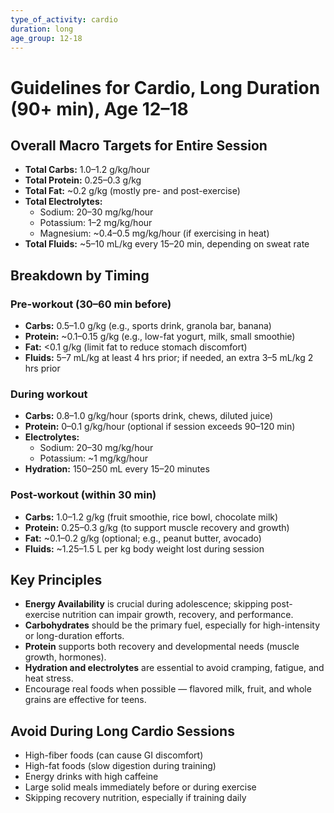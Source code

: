 ```yaml
---
type_of_activity: cardio
duration: long
age_group: 12-18
---
```


# Guidelines for Cardio, Long Duration (90+ min), Age 12–18

## Overall Macro Targets for Entire Session

-   **Total Carbs:** 1.0–1.2 g/kg/hour
-   **Total Protein:** 0.25–0.3 g/kg
-   **Total Fat:** ~0.2 g/kg (mostly pre- and post-exercise)
-   **Total Electrolytes:**
    -   Sodium: 20–30 mg/kg/hour
    -   Potassium: 1–2 mg/kg/hour
    -   Magnesium: ~0.4–0.5 mg/kg/hour (if exercising in heat)
-   **Total Fluids:** ~5–10 mL/kg every 15–20 min, depending on sweat rate

## Breakdown by Timing

### Pre-workout (30–60 min before)

-   **Carbs:** 0.5–1.0 g/kg (e.g., sports drink, granola bar, banana)
-   **Protein:** ~0.1–0.15 g/kg (e.g., low-fat yogurt, milk, small smoothie)
-   **Fat:** <0.1 g/kg (limit fat to reduce stomach discomfort)
-   **Fluids:** 5–7 mL/kg at least 4 hrs prior; if needed, an extra 3–5 mL/kg 2 hrs prior

### During workout

-   **Carbs:** 0.8–1.0 g/kg/hour (sports drink, chews, diluted juice)
-   **Protein:** 0–0.1 g/kg/hour (optional if session exceeds 90–120 min)
-   **Electrolytes:**
    -   Sodium: 20–30 mg/kg/hour
    -   Potassium: ~1 mg/kg/hour
-   **Hydration:** 150–250 mL every 15–20 minutes

### Post-workout (within 30 min)

-   **Carbs:** 1.0–1.2 g/kg (fruit smoothie, rice bowl, chocolate milk)
-   **Protein:** 0.25–0.3 g/kg (to support muscle recovery and growth)
-   **Fat:** ~0.1–0.2 g/kg (optional; e.g., peanut butter, avocado)
-   **Fluids:** ~1.25–1.5 L per kg body weight lost during session

## Key Principles

-   **Energy Availability** is crucial during adolescence; skipping post-exercise nutrition can impair growth, recovery, and performance.
-   **Carbohydrates** should be the primary fuel, especially for high-intensity or long-duration efforts.
-   **Protein** supports both recovery and developmental needs (muscle growth, hormones).
-   **Hydration and electrolytes** are essential to avoid cramping, fatigue, and heat stress.
-   Encourage real foods when possible — flavored milk, fruit, and whole grains are effective for teens.

## Avoid During Long Cardio Sessions

-   High-fiber foods (can cause GI discomfort)
-   High-fat foods (slow digestion during training)
-   Energy drinks with high caffeine
-   Large solid meals immediately before or during exercise
-   Skipping recovery nutrition, especially if training daily
